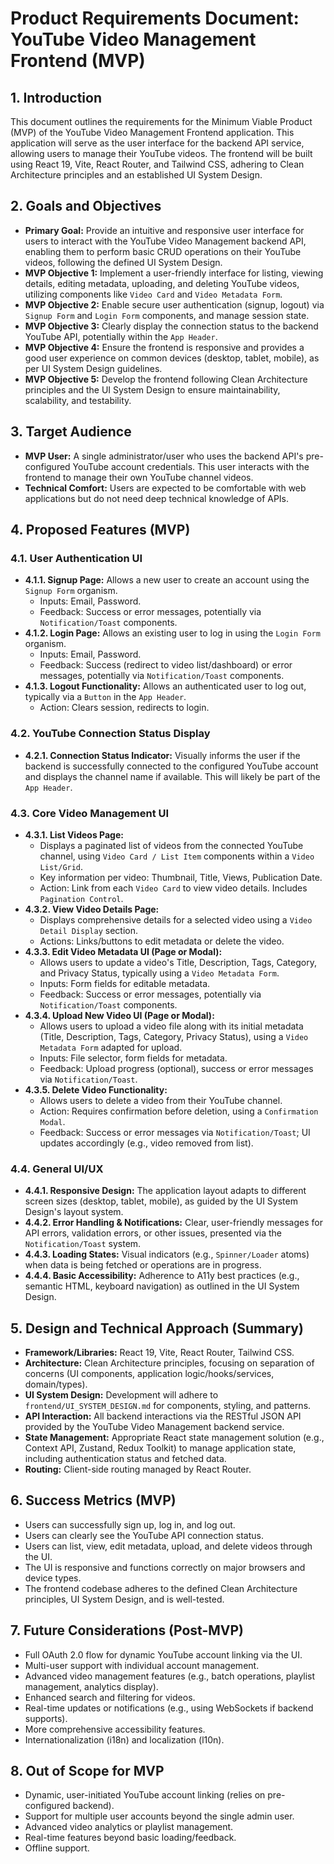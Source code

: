 # Product Requirements Document: YouTube Video Management Frontend (MVP)

## 1. Introduction

This document outlines the requirements for the Minimum Viable Product (MVP) of the YouTube Video Management Frontend application. This application will serve as the user interface for the backend API service, allowing users to manage their YouTube videos. The frontend will be built using React 19, Vite, React Router, and Tailwind CSS, adhering to Clean Architecture principles and an established UI System Design.

## 2. Goals and Objectives

*   **Primary Goal:** Provide an intuitive and responsive user interface for users to interact with the YouTube Video Management backend API, enabling them to perform basic CRUD operations on their YouTube videos, following the defined UI System Design.
*   **MVP Objective 1:** Implement a user-friendly interface for listing, viewing details, editing metadata, uploading, and deleting YouTube videos, utilizing components like `Video Card` and `Video Metadata Form`.
*   **MVP Objective 2:** Enable secure user authentication (signup, logout) via `Signup Form` and `Login Form` components, and manage session state.
*   **MVP Objective 3:** Clearly display the connection status to the backend YouTube API, potentially within the `App Header`.
*   **MVP Objective 4:** Ensure the frontend is responsive and provides a good user experience on common devices (desktop, tablet, mobile), as per UI System Design guidelines.
*   **MVP Objective 5:** Develop the frontend following Clean Architecture principles and the UI System Design to ensure maintainability, scalability, and testability.

## 3. Target Audience

*   **MVP User:** A single administrator/user who uses the backend API's pre-configured YouTube account credentials. This user interacts with the frontend to manage their own YouTube channel videos.
*   **Technical Comfort:** Users are expected to be comfortable with web applications but do not need deep technical knowledge of APIs.

## 4. Proposed Features (MVP)

### 4.1. User Authentication UI
*   **4.1.1. Signup Page:** Allows a new user to create an account using the `Signup Form` organism.
    *   Inputs: Email, Password.
    *   Feedback: Success or error messages, potentially via `Notification/Toast` components.
*   **4.1.2. Login Page:** Allows an existing user to log in using the `Login Form` organism.
    *   Inputs: Email, Password.
    *   Feedback: Success (redirect to video list/dashboard) or error messages, potentially via `Notification/Toast` components.
*   **4.1.3. Logout Functionality:** Allows an authenticated user to log out, typically via a `Button` in the `App Header`.
    *   Action: Clears session, redirects to login.

### 4.2. YouTube Connection Status Display
*   **4.2.1. Connection Status Indicator:** Visually informs the user if the backend is successfully connected to the configured YouTube account and displays the channel name if available. This will likely be part of the `App Header`.

### 4.3. Core Video Management UI
*   **4.3.1. List Videos Page:**
    *   Displays a paginated list of videos from the connected YouTube channel, using `Video Card / List Item` components within a `Video List/Grid`.
    *   Key information per video: Thumbnail, Title, Views, Publication Date.
    *   Action: Link from each `Video Card` to view video details. Includes `Pagination Control`.
*   **4.3.2. View Video Details Page:**
    *   Displays comprehensive details for a selected video using a `Video Detail Display` section.
    *   Actions: Links/buttons to edit metadata or delete the video.
*   **4.3.3. Edit Video Metadata UI (Page or Modal):**
    *   Allows users to update a video's Title, Description, Tags, Category, and Privacy Status, typically using a `Video Metadata Form`.
    *   Inputs: Form fields for editable metadata.
    *   Feedback: Success or error messages, potentially via `Notification/Toast` components.
*   **4.3.4. Upload New Video UI (Page or Modal):**
    *   Allows users to upload a video file along with its initial metadata (Title, Description, Tags, Category, Privacy Status), using a `Video Metadata Form` adapted for upload.
    *   Inputs: File selector, form fields for metadata.
    *   Feedback: Upload progress (optional), success or error messages via `Notification/Toast`.
*   **4.3.5. Delete Video Functionality:**
    *   Allows users to delete a video from their YouTube channel.
    *   Action: Requires confirmation before deletion, using a `Confirmation Modal`.
    *   Feedback: Success or error messages via `Notification/Toast`; UI updates accordingly (e.g., video removed from list).

### 4.4. General UI/UX
*   **4.4.1. Responsive Design:** The application layout adapts to different screen sizes (desktop, tablet, mobile), as guided by the UI System Design's layout system.
*   **4.4.2. Error Handling & Notifications:** Clear, user-friendly messages for API errors, validation errors, or other issues, presented via the `Notification/Toast` system.
*   **4.4.3. Loading States:** Visual indicators (e.g., `Spinner/Loader` atoms) when data is being fetched or operations are in progress.
*   **4.4.4. Basic Accessibility:** Adherence to A11y best practices (e.g., semantic HTML, keyboard navigation) as outlined in the UI System Design.

## 5. Design and Technical Approach (Summary)

*   **Framework/Libraries:** React 19, Vite, React Router, Tailwind CSS.
*   **Architecture:** Clean Architecture principles, focusing on separation of concerns (UI components, application logic/hooks/services, domain/types).
*   **UI System Design:** Development will adhere to `frontend/UI_SYSTEM_DESIGN.md` for components, styling, and patterns.
*   **API Interaction:** All backend interactions via the RESTful JSON API provided by the YouTube Video Management backend service.
*   **State Management:** Appropriate React state management solution (e.g., Context API, Zustand, Redux Toolkit) to manage application state, including authentication status and fetched data.
*   **Routing:** Client-side routing managed by React Router.

## 6. Success Metrics (MVP)

*   Users can successfully sign up, log in, and log out.
*   Users can clearly see the YouTube API connection status.
*   Users can list, view, edit metadata, upload, and delete videos through the UI.
*   The UI is responsive and functions correctly on major browsers and device types.
*   The frontend codebase adheres to the defined Clean Architecture principles, UI System Design, and is well-tested.

## 7. Future Considerations (Post-MVP)

*   Full OAuth 2.0 flow for dynamic YouTube account linking via the UI.
*   Multi-user support with individual account management.
*   Advanced video management features (e.g., batch operations, playlist management, analytics display).
*   Enhanced search and filtering for videos.
*   Real-time updates or notifications (e.g., using WebSockets if backend supports).
*   More comprehensive accessibility features.
*   Internationalization (i18n) and localization (l10n).

## 8. Out of Scope for MVP

*   Dynamic, user-initiated YouTube account linking (relies on pre-configured backend).
*   Support for multiple user accounts beyond the single admin user.
*   Advanced video analytics or playlist management.
*   Real-time features beyond basic loading/feedback.
*   Offline support.
